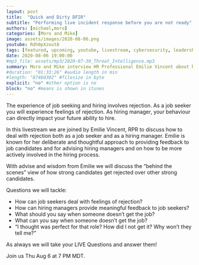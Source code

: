 ```yaml
---
layout: post
title:  "Quick and Dirty DFIR"
subtitle: "Performing live incident response before you are not ready"
authors: [michael,moro]
categories: [Moro and Mike]
image: assets/images/2020-08-06.png
youtube: Rdh0pXzout8
tags: [featured, upcoming, youtube, livestream, cybersecurity, leadership, careers, job hunting, management, emotional intelligence, rejection, hiring, management]
date: 2020-08-06 19:00:00
#mp3_file: assets/mp3/2020-07-30_Threat_Intelligence.mp3
summary: Moro and Mike interview HR Professional Emilie Vincent about how job seekers and hiring managers can handle rejection better, provide meaningful feedback, and improve the hiring process.
#duration: "01:33:26" #audio length in min
#length: "87460302" #filesize in byte
explicit: "no" #other option is no
block: "no" #means is shown in itunes
---
```


The experience of job seeking and hiring involves rejection. As a job seeker you will experience feelings of rejection. As hiring manager, your behaviour can directly impact your future ability to hire.

In this livestream we are joined by Emilie Vincent, RPR to discuss how to deal with rejection both as a job seeker and as a hiring manager. Emilie is known for her deliberate and thoughtful approach to providing feedback to job candidates and for advising hiring managers and on how to be more actively involved in the hiring process.

With advise and wisdom from Emilie we will discuss the “behind the scenes” view of how strong candidates get rejected over other strong candidates.

Questions we will tackle:

- How can job seekers deal with feelings of rejection?
- How can hiring managers provide meaningful feedback to job seekers?
- What should you say when someone doesn’t get the job?
- What can you say when someone doesn’t get the job?
- “I thought was perfect for that role? How did I not get it? Why won’t they tell me?”

As always we will take your LIVE Questions and answer them!

Join us Thu Aug 6 at 7 PM MDT.
